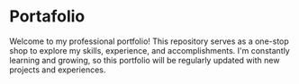# Portafolio
Welcome to my professional portfolio! This repository serves as a one-stop shop to explore my skills, experience, and accomplishments. I'm constantly learning and growing, so this portfolio will be regularly updated with new projects and experiences.

